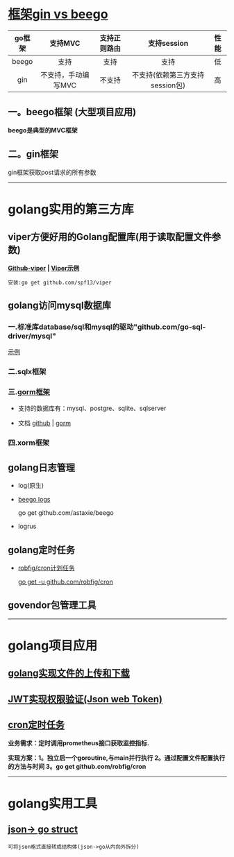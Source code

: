 # [框架gin vs beego](https://www.imooc.com/video/18638)

go框架|支持MVC|支持正则路由|支持session|性能
:---:|:---:|:---:|:---:|:---:
beego|支持            |支持   | 支持|低
gin  |不支持，手动编写MVC|不支持 |不支持(依赖第三方支持session包)|高

## 一。beego框架 (大型项目应用)

**beego是典型的MVC框架**

## 二。gin框架

gin框架获取post请求的所有参数

-----------------------------------------

# golang实用的第三方库

## viper方便好用的Golang配置库(用于读取配置文件参数)

**[Github-viper](https://github.com/spf13/viper) | [Viper示例](resources/gosrc/opFiles/viper.txt)**

    安装:go get github.com/spf13/viper

## golang访问mysql数据库

### 一.标准库database/sql和mysql的驱动"github.com/go-sql-driver/mysql"

[示例](https://blog.csdn.net/lengyuezuixue/article/details/79148762)

### 二.sqlx框架

### 三.[gorm框架](http://gorm.book.jasperxu.com/advanced.html#sb)

+ 支持的数据库有：mysql、postgre、sqlite、sqlserver

+ 文档 [github](https://github.com/jinzhu/gorm) | [gorm](http://gorm.io/)

### 四.xorm框架

## golang日志管理

+ log(原生)

+ [beego logs](resources/gosrc/logs/logs-beego.txt)

    go get github.com/astaxie/beego

+ logrus

## golang定时任务

+ [robfig/cron计划任务](https://www.cnblogs.com/zuxingyu/p/6023919.html)

    [go get -u github.com/robfig/cron]((https://studygolang.com/articles/10967))


## govendor包管理工具



-----------------------------------------

# golang项目应用

## [golang实现文件的上传和下载](resources/gosrc/opFiles/文件上传和下载.txt)

## [JWT实现权限验证(Json web Token)](https://www.cnblogs.com/kaixinyufeng/p/9651304.html)

## [cron定时任务](resources/gosrc/jobs/cron.txt)

**业务需求：定时调用prometheus接口获取监控指标.**

**实现方案：1。独立启一个goroutine,与main并行执行 2。通过配置文件配置执行的方法与时间 3。go get github.com/robfig/cron**

-----------------------------------------

# golang实用工具

## [json-> go struct](https://mholt.github.io/json-to-go/)

    可将json格式直接转成结构体(json->go从内向外拆分)